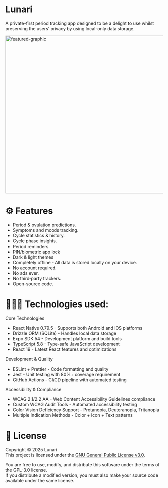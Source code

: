# Lunari

A private-first period tracking app designed to be a delight to use whilst preserving the users’ privacy by using local-only data storage.

<img width="1024" height="500" alt="featured-graphic" src="https://github.com/user-attachments/assets/4ea1062d-e439-4053-b8b9-df9b8c414660" />


# ⚙️ Features

- Period & ovulation predictions.
- Symptoms and moods tracking.
- Cycle statistics & history.
- Cycle phase insights.
- Period reminders.
- PIN/biometric app lock
- Dark & light themes
- Completely offline - All data is stored locally on your device.
- No account required.
- No ads ever.
- No third‑party trackers.
- Open-source code.

# 👩🏻‍💻 Technologies used:

Core Technologies

- React Native 0.79.5 - Supports both Android and iOS platforms
- Drizzle ORM (SQLite) - Handles local data storage
- Expo SDK 54 - Development platform and build tools
- TypeScript 5.8 - Type-safe JavaScript development
- React 19 - Latest React features and optimizations

Development & Quality

- ESLint + Prettier - Code formatting and quality
- Jest - Unit testing with 80%+ coverage requirement
- GitHub Actions - CI/CD pipeline with automated testing

Accessibility & Compliance

- WCAG 2.1/2.2 AA - Web Content Accessibility Guidelines compliance
- Custom WCAG Audit Tools - Automated accessibility testing
- Color Vision Deficiency Support - Protanopia, Deuteranopia, Tritanopia
- Multiple Indication Methods - Color + Icon + Text patterns

# 📄 License

Copyright © 2025 Lunari  
This project is licensed under the [GNU General Public License v3.0](LICENSE).

You are free to use, modify, and distribute this software under the terms of the GPL-3.0 license.  
If you distribute a modified version, you must also make your source code available under the same license.
